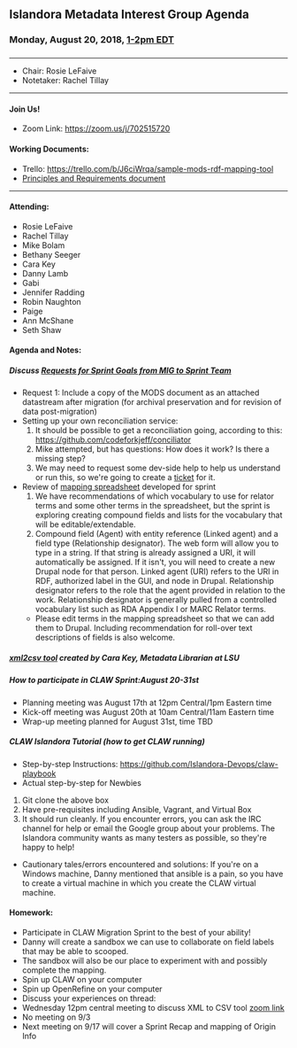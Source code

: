 ## Islandora Metadata Interest Group Agenda
### Monday, August 20, 2018, [1-2pm EDT](http://www.thetimezoneconverter.com/?t=1%20pm&tz=Toronto&)
###
---
* Chair:  Rosie LeFaive
* Notetaker: Rachel Tillay
---

#### Join Us!
* Zoom Link: https://zoom.us/j/702515720

#### Working Documents:
* Trello: https://trello.com/b/J6ciWrqa/sample-mods-rdf-mapping-tool
* [Principles and Requirements document](https://docs.google.com/document/d/19c58eqejuB3MhY-lS8o8QW0naM_R3GusD23aQ3dwusw/edit?usp=sharing)
---

#### Attending:
* Rosie LeFaive
* Rachel Tillay
* Mike Bolam
* Bethany Seeger
* Cara Key
* Danny Lamb
* Gabi
* Jennifer Radding
* Robin Naughton
* Paige
* Ann McShane
* Seth Shaw

#### Agenda and Notes:
##### Discuss [Requests for Sprint Goals from MIG to Sprint Team](https://docs.google.com/document/d/1ZBzkGJ-t-c224S9aHRUZmTKHJzbPGJbmzBrzF2h66Y8)
* Request 1: Include a copy of the MODS document as an attached datastream after migration (for archival preservation and for revision of data post-migration)
* Setting up your own reconciliation service:
    1. It should be possible to get a reconciliation going, according to this: https://github.com/codeforkjeff/conciliator
    2. Mike attempted, but has questions: How does it work? Is there a missing step?
    3. We may need to request some dev-side help to help us understand or run this, so we're going to create a [ticket](https://github.com/Islandora-CLAW/CLAW/issues/898) for it.
* Review of [mapping spreadsheet](https://docs.google.com/spreadsheets/d/18u2qFJ014IIxlVpM3JXfDEFccwBZcoFsjbBGpvL0jJI/edit#gid=0) developed for sprint
    1. We have recommendations of which vocabulary to use for relator terms and some other terms in the spreadsheet, but the sprint is exploring creating compound fields and lists for the vocabulary that will be editable/extendable.
    2. Compound field (Agent) with entity reference (Linked agent) and a field type (Relationship designator). The web form will allow you to type in a string. If that string is already assigned a URI, it will automatically be assigned. If it isn't, you will need to create a new Drupal node for that person. Linked agent (URI) refers to the URI in RDF, authorized label in the GUI, and node in Drupal. Relationship designator refers to the role that the agent provided in relation to the work. Relationship designator is generally pulled from a controlled vocabulary list such as RDA Appendix I or MARC Relator terms.
    * Please edit terms in the mapping spreadsheet so that we can add them to Drupal. Including recommendation for roll-over text descriptions of fields is also welcome.
##### [xml2csv tool](https://github.com/lsulibraries/xml2csv) created by Cara Key, Metadata Librarian at LSU
##### How to participate in CLAW Sprint:August 20-31st
* Planning meeting was August 17th at 12pm Central/1pm Eastern time
* Kick-off meeting was August 20th at 10am Central/11am Eastern time
* Wrap-up meeting planned for August 31st, time TBD
##### CLAW Islandora Tutorial (how to get CLAW running)
* Step-by-step Instructions: https://github.com/Islandora-Devops/claw-playbook
* Actual step-by-step for Newbies
 1. Git clone the above box
 2. Have pre-requisites including Ansible, Vagrant, and Virtual Box
 3. It should run cleanly. If you encounter errors, you can ask the IRC channel for help or email the Google group about your problems. The Islandora community wants as many testers as possible, so they're happy to help!
   * Cautionary tales/errors encountered and solutions:
     If you're on a Windows machine, Danny mentioned that ansible is a pain, so you have to create a virtual machine in which you create the CLAW virtual machine.
     
#### Homework:
* Participate in CLAW Migration Sprint to the best of your ability!
 * Danny will create a sandbox we can use to collaborate on field labels that may be able to scooped.
 * The sandbox will also be our place to experiment with and possibly complete the mapping.
 * Spin up CLAW on your computer
 * Spin up OpenRefine on your computer
 * Discuss your experiences on thread: 
* Wednesday 12pm central meeting to discuss XML to CSV tool [zoom link](https://zoom.us/j/4878626264)
* No meeting on 9/3
* Next meeting on 9/17 will cover a Sprint Recap and mapping of Origin Info
